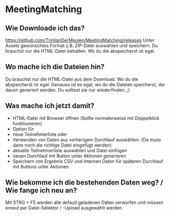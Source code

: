 # MeetingMatching
## Wie Downloade ich das?
https://github.com/TimVanDerMeulen/MeetingMatching/releases
Unter Assets gewünschtes Format z.B. ZIP-Datei auswählen und speichern. Du brauchst nur die HTML-Datei behalten. Wo du die abspeicherst ist egal.

## Wo mache ich die Dateien hin?
Du brauchst nur die HTML-Datei aus dem Download.  Wo du die abspeicherst ist egal. Genauso ist es egal, wo du die Dateien speicherst, die davon generiert werden. Du solltest sie nur wiederfinden. ;)

## Was mache ich jetzt damit?
- HTML-Datei mit Browser öffnen (Sollte normalerweise mit Doppelklick funktionieren)
- Option für 
 - neue Teilnehmerliste oder 
 - Verwenden von Daten aus vorherigem Durchlauf 
 auswählen. (Da muss dann noch die richtige Datei eingefügt werden)
- aktuelle Teilnehmerliste auswählen und Datei einfügen
- neuen Durchlauf mit Button unter Aktionen generieren
- Speichern von Ergebnis CSV und internen Daten für späteren Durchlauf mit Buttons unter Aktionen

## Wie bekomme ich die bestehenden Daten weg? / Wie fange ich neu an?
Mit STRG + F5 werden alle default geladenen Daten verworfen und müssen erneut per Datei-Selektor / -Upload ausgewählt werden
